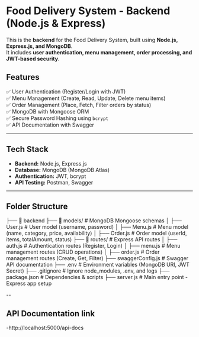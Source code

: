 # Food Delivery System - Backend (Node.js & Express)

This is the **backend** for the Food Delivery System, built using **Node.js, Express.js, and MongoDB**.  
It includes **user authentication, menu management, order processing, and JWT-based security**.

## Features
✅ User Authentication (Register/Login with JWT)  
✅ Menu Management (Create, Read, Update, Delete menu items)  
✅ Order Management (Place, Fetch, Filter orders by status)  
✅ MongoDB with Mongoose ORM  
✅ Secure Password Hashing using `bcrypt`  
✅ API Documentation with Swagger  


---

## Tech Stack
- **Backend:** Node.js, Express.js  
- **Database:** MongoDB (MongoDB Atlas)  
- **Authentication:** JWT, bcrypt  
- **API Testing:** Postman, Swagger  


---

## Folder Structure
├── 📂 backend 
  ├── 📂 models/              # MongoDB Mongoose schemas
  │   ├── User.js             # User model (username, password)
  │   ├── Menu.js             # Menu model (name, category, price, availability)
  │   ├── Order.js            # Order model (userId, items, totalAmount, status)
  ├── 📂 routes/              # Express API routes
  │   ├── auth.js             # Authentication routes (Register, Login)
  │   ├── menu.js             # Menu management routes (CRUD operations)
  │   ├── order.js            # Order management routes (Create, Get, Filter)
  ├── swaggerConfig.js        # Swagger API documentation
  ├── .env                    # Environment variables (MongoDB URI, JWT Secret)
  ├── .gitignore              # Ignore node_modules, .env, and logs
  ├── package.json            # Dependencies & scripts
  ├── server.js               # Main entry point - Express app setup


  --

  ## API Documentation link

  -http://localhost:5000/api-docs
